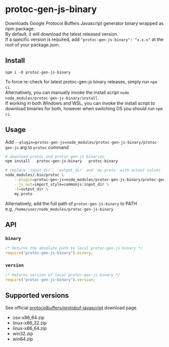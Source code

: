 # protoc-gen-js-binary

Downloads Google Protocol Buffers Javascript generator binary wrapped as npm package.  
By default, it will download the latest released version.  
If a specific version is required, add `"protoc-gen-js-binary": "x.x.x"` at the root of your package.json.

## Install

`npm i -D protoc-gen-js-binary`

To force re-check for latest protoc-gen-js binary releases, simply run `npm ci`.  
Alternatively, you can manually invoke the install script `node node_modules/protoc-gen-js-binary/install`.  
If working in both Windows and WSL, you can invoke the install script to download binaries for both,
however when switching OS you should run `npm ci`.  

## Usage

Add `--plugin=protoc-gen-js=node_modules/protoc-gen-js-binary/protoc-gen-js` arg to `protoc` command

```sh
# download protoc and protoc-gen-js binaries
npm install   protoc-gen-js-binary   protoc-binary

# replace `input_dir`, `output_dir` and `my.proto` with actual values
node_modules/.bin/protoc \
    --plugin=protoc-gen-js=node_modules/protoc-gen-js-binary/protoc-gen-js \
    --js_out=import_style=commonjs:input_dir \
    -I=output_dir \
    my.proto
```

Alternatively, add the full path of `protoc-gen-js-binary` to PATH  
e.g. `/home/user/node_modules/protoc-gen-js-binary`

## API

### `binary`

```js
/* Returns the absolute path to local protoc-gen-js binary */
require("protoc-gen-js-binary").binary;
```

### `version`

```js
/* Returns version of local protoc-gen-js binary */
require("protoc-gen-js-binary").version;
```

## Supported versions

See official [protocolbuffers/protobuf-javascript](https://github.com/protocolbuffers/protobuf-javascript/releases) download page.

* osx-x86_64.zip
* linux-x86_32.zip
* linux-x86_64.zip
* win32.zip
* win64.zip
